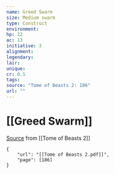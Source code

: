 ```yaml
---
name: Greed Swarm
size: Medium swarm
type: Construct
environment: 
hp: 22
ac: 13
initiative: 3
alignment: 
legendary: 
lair: 
unique: 
cr: 0.5
tags: 
source: "Tome of Beasts 2: 186"
url: ""
---
```

# [[Greed Swarm]]

[Source](zotero://open-pdf/library/items/9UQIAB6R?page=186) from [[Tome of Beasts 2]]

```pdf
{
	"url": "[[Tome of Beasts 2.pdf]]",
	"page": [186]
}
```


